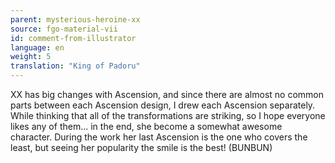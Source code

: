 ```yaml
---
parent: mysterious-heroine-xx
source: fgo-material-vii
id: comment-from-illustrator
language: en
weight: 5
translation: "King of Padoru"
---
```


XX has big changes with Ascension, and since there are almost no common parts between each Ascension design, I drew each Ascension separately. While thinking that all of the transformations are striking, so I hope everyone likes any of them… in the end, she become a somewhat awesome character. During the work her last Ascension is the one who covers the least, but seeing her popularity the smile is the best! (BUNBUN)
